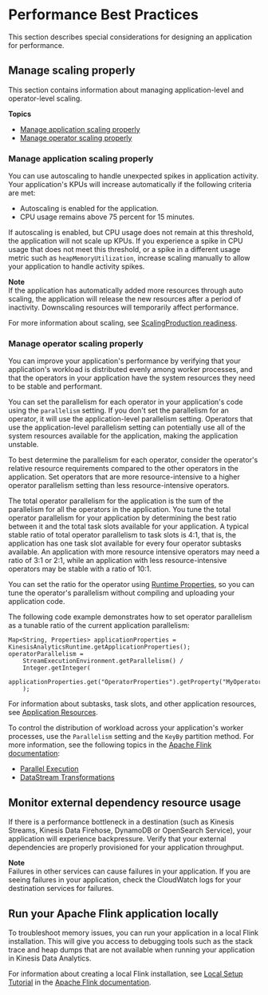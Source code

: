 # Performance Best Practices<a name="performance-improving"></a>

This section describes special considerations for designing an application for performance\.

## Manage scaling properly<a name="performance-improving-scaling"></a>

This section contains information about managing application\-level and operator\-level scaling\. 

**Topics**
+ [Manage application scaling properly](#performance-improving-scaling-app)
+ [Manage operator scaling properly](#performance-improving-scaling-op)

### Manage application scaling properly<a name="performance-improving-scaling-app"></a>

You can use autoscaling to handle unexpected spikes in application activity\. Your application's KPUs will increase automatically if the following criteria are met:
+ Autoscaling is enabled for the application\.
+ CPU usage remains above 75 percent for 15 minutes\.

If autoscaling is enabled, but CPU usage does not remain at this threshold, the application will not scale up KPUs\. If you experience a spike in CPU usage that does not meet this threshold, or a spike in a different usage metric such as `heapMemoryUtilization`, increase scaling manually to allow your application to handle activity spikes\.

**Note**  
If the application has automatically added more resources through auto scaling, the application will release the new resources after a period of inactivity\. Downscaling resources will temporarily affect performance\.

For more information about scaling, see [ScalingProduction readiness](how-scaling.md)\.

### Manage operator scaling properly<a name="performance-improving-scaling-op"></a>

You can improve your application's performance by verifying that your application's workload is distributed evenly among worker processes, and that the operators in your application have the system resources they need to be stable and performant\.

You can set the parallelism for each operator in your application's code using the `parallelism` setting\. If you don't set the parallelism for an operator, it will use the application\-level parallelism setting\. Operators that use the application\-level parallelism setting can potentially use all of the system resources available for the application, making the application unstable\.

To best determine the parallelism for each operator, consider the operator's relative resource requirements compared to the other operators in the application\. Set operators that are more resource\-intensive to a higher operator parallelism setting than less resource\-intensive operators\.

The total operator parallelism for the application is the sum of the parallelism for all the operators in the application\. You tune the total operator parallelism for your application by determining the best ratio between it and the total task slots available for your application\. A typical stable ratio of total operator parallelism to task slots is 4:1, that is, the application has one task slot available for every four operator subtasks available\. An application with more resource intensive operators may need a ratio of 3:1 or 2:1, while an application with less resource\-intensive operators may be stable with a ratio of 10:1\.

You can set the ratio for the operator using [Runtime Properties](how-properties.md), so you can tune the operator's parallelism without compiling and uploading your application code\.

The following code example demonstrates how to set operator parallelism as a tunable ratio of the current application parallelism:

```
Map<String, Properties> applicationProperties = KinesisAnalyticsRuntime.getApplicationProperties();
operatorParallelism = 
    StreamExecutionEnvironment.getParallelism() / 
    Integer.getInteger(
        applicationProperties.get("OperatorProperties").getProperty("MyOperatorParallelismRatio")
    );
```

For information about subtasks, task slots, and other application resources, see [Application Resources](how-resources.md)\.

To control the distribution of workload across your application's worker processes, use the `Parallelism` setting and the `KeyBy` partition method\. For more information, see the following topics in the [ Apache Flink documentation](https://ci.apache.org/projects/flink/flink-docs-release-1.8/):
+ [Parallel Execution](https://ci.apache.org/projects/flink/flink-docs-stable/dev/parallel.html)
+ [DataStream Transformations](https://ci.apache.org/projects/flink/flink-docs-stable/dev/stream/operators/#datastream-transformations)

## Monitor external dependency resource usage<a name="performance-improving-destinations"></a>

If there is a performance bottleneck in a destination \(such as Kinesis Streams, Kinesis Data Firehose, DynamoDB or OpenSearch Service\), your application will experience backpressure\. Verify that your external dependencies are properly provisioned for your application throughput\.

**Note**  
Failures in other services can cause failures in your application\. If you are seeing failures in your application, check the CloudWatch logs for your destination services for failures\.

## Run your Apache Flink application locally<a name="performance-improving-local"></a>

To troubleshoot memory issues, you can run your application in a local Flink installation\. This will give you access to debugging tools such as the stack trace and heap dumps that are not available when running your application in Kinesis Data Analytics\.

For information about creating a local Flink installation, see [ Local Setup Tutorial](https://ci.apache.org/projects/flink/flink-docs-release-1.11/tutorials/local_setup.html) in the [Apache Flink documentation](https://ci.apache.org/projects/flink/flink-docs-release-1.11/)\.